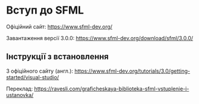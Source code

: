 # Вступ до SFML

Офіційний сайт: https://www.sfml-dev.org/

Завантаження версії 3.0.0: https://www.sfml-dev.org/download/sfml/3.0.0/

## Інструкції з встановлення
З офіційного сайту (англ.): https://www.sfml-dev.org/tutorials/3.0/getting-started/visual-studio/

Переклад: https://ravesli.com/graficheskaya-biblioteka-sfml-vstuplenie-i-ustanovka/

